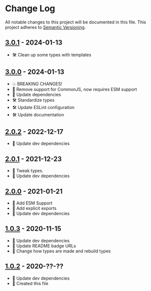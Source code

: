 # Change Log

All notable changes to this project will be documented in this file. This project adheres to [Semantic Versioning](http://semver.org/).

## [3.0.1](https://github.com/uttori/uttori-wiki/compare/v3.0.0...v3.0.1) - 2024-01-13

- 🛠 Clean up some types with templates

## [3.0.0](https://github.com/uttori/uttori-wiki/compare/v2.0.1...v3.0.0) - 2024-01-13

- 💥 BREAKING CHANGES!
- 🧰 Remove support for CommonJS, now requires ESM support
- 🎁 Update dependencies
- 🛠 Standardize types
- 🛠 Update ESLint configuration
- 🛠 Update documentation

## [2.0.2](https://github.com/uttori/uttori-event-dispatcher/compare/v2.0.0...v2.0.1) - 2022-12-17

- 🎁 Update dev dependencies

## [2.0.1](https://github.com/uttori/uttori-event-dispatcher/compare/v2.0.0...v2.0.1) - 2021-12-23

- 🧰 Tweak types.
- 🎁 Update dev dependencies

## [2.0.0](https://github.com/uttori/uttori-event-dispatcher/compare/v1.0.3...v2.0.0) - 2021-01-21

- 🧰 Add ESM Support
- 🧰 Add explicit exports
- 🎁 Update dev dependencies

## [1.0.3](https://github.com/uttori/uttori-event-dispatcher/compare/v1.0.2...v1.0.3) - 2020-11-15

- 🎁 Update dev dependencies
- 🎁 Update README badge URLs
- 🧰 Change how types are made and rebuild types

## [1.0.2](https://github.com/uttori/uttori-event-dispatcher/compare/v1.4.0...v1.5.0) - 2020-??-??

- 🎁 Update dev dependencies
- 🧰 Created this file

